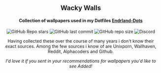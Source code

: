 <h2 align="center">
  Wacky Walls
  <h4 align="center">
    Collection of wallpapers used in my Dotfiles <a href="https://github.com/EnderSpy29/Endrland-Dots"><b>Endrland-Dots</b></a><br>
  </h5>
</h2>


<div align="center">

![GitHub Repo stars](https://img.shields.io/github/stars/EnderSpy29/Wacky-Walls?style=for-the-badge&color=%239745F5&labelColor=%23000000) ![GitHub last commit](https://img.shields.io/github/last-commit/JaKooLit/Hyprland-Dots?style=for-the-badge&color=%239745F5&labelColor=%23000000) ![GitHub repo size](https://img.shields.io/github/repo-size/EnderSpy29/Wacky-Walls?style=for-the-badge&color=%239745F5&labelColor=%23000000) ![Discord](https://img.shields.io/discord/691502387587842138?style=for-the-badge&labelColor=%23000000&color=%239745F5&link=https%3A%2F%2Fdiscord.gg%2FHBkrBTbqsB)


Having collected these over the course of many years i don't know their exact sources. Among the few sources i know of are
Unixporn, Wallhaven, Reddit, Alphacoders and Github.

*I'd love it if you sent in your recommendations for wallpapers you'd like to see Added!*
